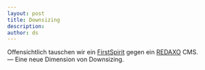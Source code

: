 ```yaml
---
layout: post
title: Downsizing
description:
author: ds
---
```


Offensichtlich tauschen wir ein [FirstSpirit](http://www.e-spirit.com/de/produkt/) gegen ein [REDAXO](http://www.redaxo.org) CMS.  
— Eine neue Dimension von Downsizing.
